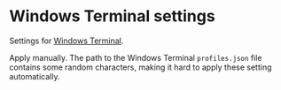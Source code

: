 # Windows Terminal settings

Settings for [Windows Terminal](https://github.com/microsoft/Terminal).

Apply manually. The path to the Windows Terminal `profiles.json` file contains some random characters, making it hard to apply these setting automatically.
